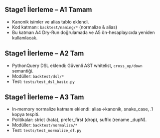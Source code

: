 ## Stage1 İlerleme – A1 Tamam
- Kanonik isimler ve alias tablo eklendi.
- Kod katmanı: `backtest/naming/*` (normalize & alias)
- Bu katman A4 Dry-Run doğrulamada ve A5 ön-hesaplayıcıda yeniden kullanılacak.

## Stage1 İlerleme – A2 Tam
- PythonQuery DSL eklendi: Güvenli AST whitelist, `cross_up/down` semantiği.
- Modüller: `backtest/dsl/*`
- Test: `tests/test_dsl_basic.py`

## Stage1 İlerleme – A3 Tam
- In‑memory normalize katmanı eklendi: alias→kanonik, snake_case, .1 kopya tespiti.
- Politikalar: strict (hata), prefer_first (drop), suffix (rename _dupN).
- Modüller: `backtest/normalize/*`
- Test: `tests/test_normalize_df.py`
